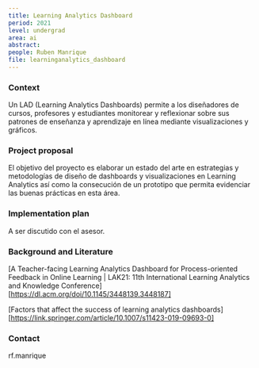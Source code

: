 ```yaml
---
title: Learning Analytics Dashboard
period: 2021 
level: undergrad
area: ai
abstract: 
people: Ruben Manrique
file: learninganalytics_dashboard
---
```


### Context

Un LAD (Learning Analytics Dashboards) permite a los diseñadores de cursos, profesores y estudiantes monitorear y reflexionar sobre sus patrones de enseñanza y aprendizaje en línea mediante visualizaciones y gráficos.

### Project proposal

 El objetivo del proyecto es elaborar un estado del arte en estrategias y metodologías de diseño de dashboards y visualizaciones en Learning Analytics así como la consecución de un prototipo que permita evidenciar las buenas prácticas en esta área.

### Implementation plan

A ser discutido con el asesor.

### Background and Literature

[A Teacher-facing Learning Analytics Dashboard for Process-oriented Feedback in Online Learning | LAK21: 11th International Learning Analytics and Knowledge Conference][https://dl.acm.org/doi/10.1145/3448139.3448187]

[Factors that affect the success of learning analytics dashboards][https://link.springer.com/article/10.1007/s11423-019-09693-0]

### Contact

rf.manrique
